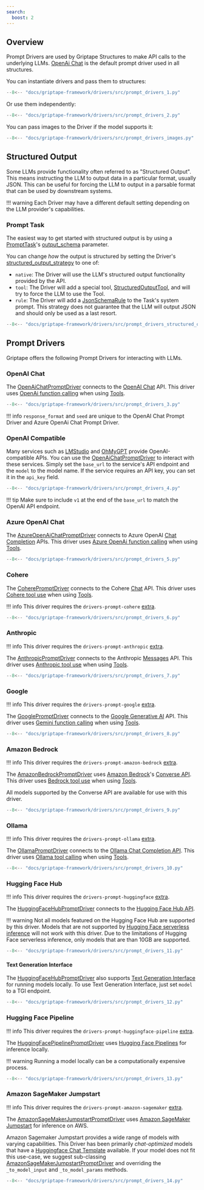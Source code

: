 ```yaml
---
search:
  boost: 2
---
```


## Overview

Prompt Drivers are used by Griptape Structures to make API calls to the underlying LLMs. [OpenAi Chat](#openai-chat) is the default prompt driver used in all structures.

You can instantiate drivers and pass them to structures:

```python
--8<-- "docs/griptape-framework/drivers/src/prompt_drivers_1.py"
```

Or use them independently:

```python
--8<-- "docs/griptape-framework/drivers/src/prompt_drivers_2.py"
```

You can pass images to the Driver if the model supports it:

```python
--8<-- "docs/griptape-framework/drivers/src/prompt_drivers_images.py"
```

## Structured Output

Some LLMs provide functionality often referred to as "Structured Output".
This means instructing the LLM to output data in a particular format, usually JSON.
This can be useful for forcing the LLM to output in a parsable format that can be used by downstream systems.

!!! warning
    Each Driver may have a different default setting depending on the LLM provider's capabilities.

### Prompt Task

The easiest way to get started with structured output is by using a [PromptTask](../structures/tasks.md#prompt)'s [output_schema](../../reference/griptape/tasks/prompt_task.md#griptape.tasks.PromptTask.output_schema) parameter.

You can change _how_ the output is structured by setting the Driver's [structured_output_strategy](../../reference/griptape/drivers/prompt/base_prompt_driver.md#griptape.drivers.prompt.base_prompt_driver.BasePromptDriver.structured_output_strategy) to one of:

- `native`: The Driver will use the LLM's structured output functionality provided by the API.
- `tool`: The Driver will add a special tool, [StructuredOutputTool](../../reference/griptape/tools/structured_output/tool.md), and will try to force the LLM to use the Tool.
- `rule`: The Driver will add a [JsonSchemaRule](../structures/rulesets.md#json-schema-rule) to the Task's system prompt. This strategy does not guarantee that the LLM will output JSON and should only be used as a last resort.

```python
--8<-- "docs/griptape-framework/drivers/src/prompt_drivers_structured_output.py"
```

## Prompt Drivers

Griptape offers the following Prompt Drivers for interacting with LLMs.

### OpenAI Chat

The [OpenAiChatPromptDriver](../../reference/griptape/drivers/prompt/openai_chat_prompt_driver.md) connects to the [OpenAI Chat](https://platform.openai.com/docs/guides/chat) API.
This driver uses [OpenAi function calling](https://platform.openai.com/docs/guides/function-calling) when using [Tools](../tools/index.md).

```python
--8<-- "docs/griptape-framework/drivers/src/prompt_drivers_3.py"
```

!!! info
    `response_format` and `seed` are unique to the OpenAI Chat Prompt Driver and Azure OpenAi Chat Prompt Driver.

### OpenAI Compatible

Many services such as [LMStudio](https://lmstudio.ai/) and [OhMyGPT](https://www.ohmygpt.com/) provide OpenAI-compatible APIs. You can use the [OpenAiChatPromptDriver](../../reference/griptape/drivers/prompt/openai_chat_prompt_driver.md) to interact with these services.
Simply set the `base_url` to the service's API endpoint and the `model` to the model name. If the service requires an API key, you can set it in the `api_key` field.

```python
--8<-- "docs/griptape-framework/drivers/src/prompt_drivers_4.py"
```

!!! tip
    Make sure to include `v1` at the end of the `base_url` to match the OpenAI API endpoint.

### Azure OpenAI Chat

The [AzureOpenAiChatPromptDriver](../../reference/griptape/drivers/prompt/azure_openai_chat_prompt_driver.md) connects to Azure OpenAI [Chat Completion](https://learn.microsoft.com/en-us/azure/cognitive-services/openai/reference) APIs.
This driver uses [Azure OpenAi function calling](https://learn.microsoft.com/en-us/azure/ai-services/openai/how-to/function-calling) when using [Tools](../tools/index.md).

```python
--8<-- "docs/griptape-framework/drivers/src/prompt_drivers_5.py"
```

### Cohere

The [CoherePromptDriver](../../reference/griptape/drivers/prompt/cohere_prompt_driver.md) connects to the Cohere [Chat](https://docs.cohere.com/docs/chat-api) API.
This driver uses [Cohere tool use](https://docs.cohere.com/docs/tools) when using [Tools](../tools/index.md).

!!! info
    This driver requires the `drivers-prompt-cohere` [extra](../index.md#extras).

```python
--8<-- "docs/griptape-framework/drivers/src/prompt_drivers_6.py"
```

### Anthropic

!!! info
    This driver requires the `drivers-prompt-anthropic` [extra](../index.md#extras).

The [AnthropicPromptDriver](../../reference/griptape/drivers/prompt/anthropic_prompt_driver.md) connects to the Anthropic [Messages](https://docs.anthropic.com/claude/reference/messages_post) API.
This driver uses [Anthropic tool use](https://docs.anthropic.com/en/docs/build-with-claude/tool-use) when using [Tools](../tools/index.md).

```python
--8<-- "docs/griptape-framework/drivers/src/prompt_drivers_7.py"
```

### Google

!!! info
    This driver requires the `drivers-prompt-google` [extra](../index.md#extras).

The [GooglePromptDriver](../../reference/griptape/drivers/prompt/google_prompt_driver.md) connects to the [Google Generative AI](https://ai.google.dev/tutorials/python_quickstart#generate_text_from_text_inputs) API.
This driver uses [Gemini function calling](https://ai.google.dev/gemini-api/docs/function-calling) when using [Tools](../tools/index.md).

```python
--8<-- "docs/griptape-framework/drivers/src/prompt_drivers_8.py"
```

### Amazon Bedrock

!!! info
    This driver requires the `drivers-prompt-amazon-bedrock` [extra](../index.md#extras).

The [AmazonBedrockPromptDriver](../../reference/griptape/drivers/prompt/amazon_bedrock_prompt_driver.md) uses [Amazon Bedrock](https://aws.amazon.com/bedrock/)'s [Converse API](https://docs.aws.amazon.com/bedrock/latest/userguide/conversation-inference.html).
This driver uses [Bedrock tool use](https://docs.aws.amazon.com/bedrock/latest/userguide/tool-use.html) when using [Tools](../tools/index.md).

All models supported by the Converse API are available for use with this driver.

```python
--8<-- "docs/griptape-framework/drivers/src/prompt_drivers_9.py"
```

### Ollama

!!! info
    This driver requires the `drivers-prompt-ollama` [extra](../index.md#extras).

The [OllamaPromptDriver](../../reference/griptape/drivers/prompt/ollama_prompt_driver.md) connects to the [Ollama Chat Completion API](https://github.com/ollama/ollama/blob/main/docs/api.md#generate-a-chat-completion).
This driver uses [Ollama tool calling](https://ollama.com/blog/tool-support) when using [Tools](../tools/index.md).

```python
--8<-- "docs/griptape-framework/drivers/src/prompt_drivers_10.py"
```

### Hugging Face Hub

!!! info
    This driver requires the `drivers-prompt-huggingface` [extra](../index.md#extras).

The [HuggingFaceHubPromptDriver](../../reference/griptape/drivers/prompt/huggingface_hub_prompt_driver.md) connects to the [Hugging Face Hub API](https://huggingface.co/docs/hub/api).

!!! warning
    Not all models featured on the Hugging Face Hub are supported by this driver. Models that are not supported by
    [Hugging Face serverless inference](https://huggingface.co/docs/api-inference/en/index) will not work with this driver.
    Due to the limitations of Hugging Face serverless inference, only models that are than 10GB are supported.

```python
--8<-- "docs/griptape-framework/drivers/src/prompt_drivers_11.py"
```

#### Text Generation Interface

The [HuggingFaceHubPromptDriver](#hugging-face-hub) also supports [Text Generation Interface](https://huggingface.co/docs/text-generation-inference/basic_tutorials/consuming_tgi#inference-client) for running models locally. To use Text Generation Interface, just set `model` to a TGI endpoint.

```python
--8<-- "docs/griptape-framework/drivers/src/prompt_drivers_12.py"
```

### Hugging Face Pipeline

!!! info
    This driver requires the `drivers-prompt-huggingface-pipeline` [extra](../index.md#extras).

The [HuggingFacePipelinePromptDriver](../../reference/griptape/drivers/prompt/huggingface_pipeline_prompt_driver.md) uses [Hugging Face Pipelines](https://huggingface.co/docs/transformers/main_classes/pipelines) for inference locally.

!!! warning
    Running a model locally can be a computationally expensive process.

```python
--8<-- "docs/griptape-framework/drivers/src/prompt_drivers_13.py"
```

### Amazon SageMaker Jumpstart

!!! info
    This driver requires the `drivers-prompt-amazon-sagemaker` [extra](../index.md#extras).

The [AmazonSageMakerJumpstartPromptDriver](../../reference/griptape/drivers/prompt/amazon_sagemaker_jumpstart_prompt_driver.md) uses [Amazon SageMaker Jumpstart](https://docs.aws.amazon.com/sagemaker/latest/dg/studio-jumpstart.html) for inference on AWS.

Amazon Sagemaker Jumpstart provides a wide range of models with varying capabilities.
This Driver has been primarily _chat-optimized_ models that have a [Huggingface Chat Template](https://huggingface.co/docs/transformers/en/chat_templating) available.
If your model does not fit this use-case, we suggest sub-classing [AmazonSageMakerJumpstartPromptDriver](../../reference/griptape/drivers/prompt/amazon_sagemaker_jumpstart_prompt_driver.md) and overriding the `_to_model_input` and `_to_model_params` methods.

```python
--8<-- "docs/griptape-framework/drivers/src/prompt_drivers_14.py"
```

